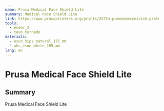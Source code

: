 ```yaml
---
name: Prusa Medical Face Shield Lite
summary: Medical Face Shield Lite
link: https://www.prusaprinters.org/prints/25714-pomoznemocnicisk-protective-shield
tools:
  - ender_3
  - tevo_tornado
materials:
  - esun_hips_natural_175_mm
  - abs_esun_white_285_mm
lang: en
---
```


# Prusa Medical Face Shield Lite

## Summary

Prusa Medical Face Shield Lite

